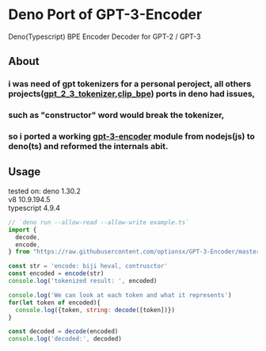 # Deno Port of GPT-3-Encoder
Deno(Typescript) BPE Encoder Decoder for GPT-2 / GPT-3
## About
### i was need of gpt tokenizers for a personal peroject, all others projects([gpt_2_3_tokenizer](https://deno.land/x/gpt_2_3_tokenizer),[clip_bpe](https://deno.land/x/clip_bpe)) ports in deno had issues,
### such as "constructor" word would break the tokenizer, 
### so i ported a working [gpt-3-encoder](https://www.npmjs.com/package/gpt-3-encoder) module from nodejs(js) to deno(ts) and reformed the internals abit.
## Usage
tested on:
deno 1.30.2<br>
v8 10.9.194.5<br>
typescript 4.9.4<br>
```js
// `deno run --allow-read --allow-write example.ts`
import {
  decode,
  encode,
} from "https://raw.githubusercontent.com/optionsx/GPT-3-Encoder/master/src/mod.ts";

const str = 'encode: biji heval, contrusctor'
const encoded = encode(str)
console.log('tokenized result: ', encoded)

console.log('We can look at each token and what it represents')
for(let token of encoded){
  console.log({token, string: decode([token])})
}

const decoded = decode(encoded)
console.log('decoded:', decoded)

```


